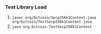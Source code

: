 ### Test Library Load

1. `javac org/bitcoin/Secp256k1Context.java org/bitcoin/TestSecp256k1Context.java`
2. `java org.bitcoin.TestSecp256k1Context`